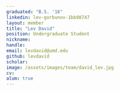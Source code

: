 ```yaml
---
graduated: "B.S. '16"
linkedin: lev-gorbunov-1bb98747
layout: member
title: "Lev David"
position: Undergraduate Student
nickname:
handle: 
email: levdavid@umd.edu
github: levdavid
scholar:
image: /assets/images/team/david_lev.jpg
cv: 
alum: true
---
```

